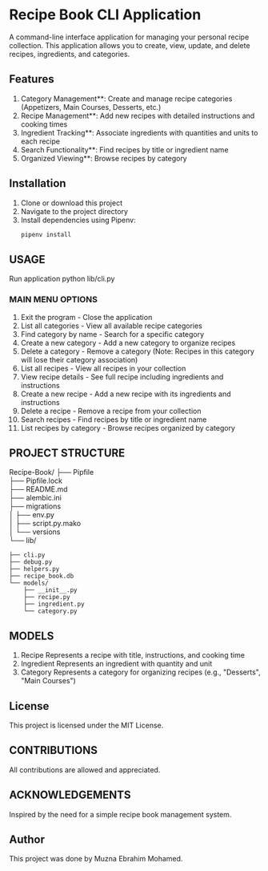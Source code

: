 # Recipe Book CLI Application

A command-line interface application for managing your personal recipe collection. This application allows you to create, view, update, and delete recipes, ingredients, and categories.

## Features

1. Category Management**: Create and manage recipe categories (Appetizers, Main Courses, Desserts, etc.)
2. Recipe Management**: Add new recipes with detailed instructions and cooking times
3. Ingredient Tracking**: Associate ingredients with quantities and units to each recipe
4. Search Functionality**: Find recipes by title or ingredient name
5. Organized Viewing**: Browse recipes by category

## Installation

1. Clone or download this project
2. Navigate to the project directory
3. Install dependencies using Pipenv:
   ```bash
   pipenv install

## USAGE 
Run application python lib/cli.py
### MAIN MENU OPTIONS
1. Exit the program - Close the application
2. List all categories - View all available recipe categories
3. Find category by name - Search for a specific category
4. Create a new category - Add a new category to organize recipes
5. Delete a category - Remove a category (Note: Recipes in this category will lose their category association)
6. List all recipes - View all recipes in your collection
7. View recipe details - See full recipe including ingredients and instructions
8. Create a new recipe - Add a new recipe with its ingredients and instructions
9. Delete a recipe - Remove a recipe from your collection
10. Search recipes - Find recipes by title or ingredient name
11. List recipes by category - Browse recipes organized by category

## PROJECT STRUCTURE
Recipe-Book/
├── Pipfile                 
├── Pipfile.lock           
├── README.md              
├── alembic.ini            
├── migrations               
│   ├── env.py            
│   ├── script.py.mako    
│   └── versions        
└── lib/ 

    ├── cli.py           
    ├── debug.py           
    ├── helpers.py         
    ├── recipe_book.db     
    └── models/           
        ├── __init__.py    
        ├── recipe.py      
        ├── ingredient.py  
        └── category.py    

## MODELS
  1. Recipe Represents a recipe with title, instructions, and cooking time
  2. Ingredient Represents an ingredient with quantity and unit
  3. Category Represents a category for organizing recipes (e.g., "Desserts", "Main Courses")

## License
This project is licensed under the MIT License.

## CONTRIBUTIONS
All contributions are allowed and appreciated.

## ACKNOWLEDGEMENTS
Inspired by the need for a simple recipe book management system.


## Author
This project was done by Muzna Ebrahim Mohamed.
